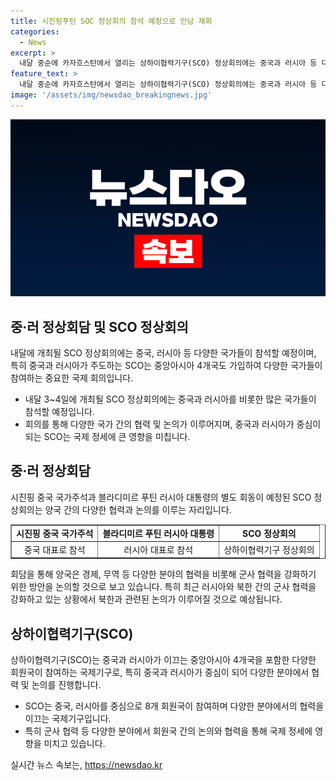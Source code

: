 ```yaml
---
title: 시진핑푸틴 SOC 정상회의 참석 예정으로 만남 재회
categories:
  - News
excerpt: >
  내달 중순에 카자흐스탄에서 열리는 상하이협력기구(SCO) 정상회의에는 중국과 러시아 등 다수의 국가 수장들이 참석할 예정이다. 블라디미르 푸틴 러시아 대통령과 시진핑 중국 국가주석은 정상회의 중에 별도로 회담할 예정이며, 이를 통해 군사 협력을 강화하는 방안과 중·러 관계를 논의할 것으로 예상된다. 특히 러시아와 북한의 군사 협력에 대한 논의 가능성도 제기되고 있다. 상하이협력기구는 주로 중국과 러시아를 중심으로 한 국제기구로, 중앙아시아 4개국을 포함한 다양한 국가가 가입해 있다.
feature_text: >
  내달 중순에 카자흐스탄에서 열리는 상하이협력기구(SCO) 정상회의에는 중국과 러시아 등 다수의 국가 수장들이 참석할 예정이다. 블라디미르 푸틴 러시아 대통령과 시진핑 중국 국가주석은 정상회의 중에 별도로 회담할 예정이며, 이를 통해 군사 협력을 강화하는 방안과 중·러 관계를 논의할 것으로 예상된다. 특히 러시아와 북한의 군사 협력에 대한 논의 가능성도 제기되고 있다. 상하이협력기구는 주로 중국과 러시아를 중심으로 한 국제기구로, 중앙아시아 4개국을 포함한 다양한 국가가 가입해 있다.
image: '/assets/img/newsdao_breakingnews.jpg'
---
```


<p><img src="/assets/img/newsdao_breakingnews.jpg" alt="firstkoreanews 속보" /></p>

<h2 data-ke-size="size26">중·러 정상회담 및 SCO 정상회의</h2>

<p data-ke-size="size16">내달에 개최될 SCO 정상회의에는 중국, 러시아 등 다양한 국가들이 참석할 예정이며, 특히 중국과 러시아가 주도하는 SCO는 중앙아시아 4개국도 가입하여 다양한 국가들이 참여하는 중요한 국제 회의입니다.</p>

<ul>
    <li>내달 3~4일에 개최될 SCO 정상회의에는 중국과 러시아를 비롯한 많은 국가들이 참석할 예정입니다.</li>
    <li>회의를 통해 다양한 국가 간의 협력 및 논의가 이루어지며, 중국과 러시아가 중심이 되는 SCO는 국제 정세에 큰 영향을 미칩니다.</li>
</ul>

<h2 data-ke-size="size26">중·러 정상회담</h2>

<p data-ke-size="size16">시진핑 중국 국가주석과 블라디미르 푸틴 러시아 대통령의 별도 회동이 예정된 SCO 정상회의는 양국 간의 다양한 협력과 논의를 이루는 자리입니다.</p>

<table style="width: 100%;" border="1">
    <tbody>
        <tr>
            <td style="text-align: center; height: 17px;"><b>시진핑 중국 국가주석</b></td>
            <td style="text-align: center; height: 17px;"><b>블라디미르 푸틴 러시아 대통령</b></td>
            <td style="text-align: center; height: 17px;"><b>SCO 정상회의</b></td>
        </tr>
        <tr>
            <td style="text-align: center; height: 17px;">중국 대표로 참석</td>
            <td style="text-align: center; height: 17px;">러시아 대표로 참석</td>
            <td style="text-align: center; height: 17px;">상하이협력기구 정상회의</td>
        </tr>
    </tbody>
</table>

<p data-ke-size="size16">회담을 통해 양국은 경제, 무역 등 다양한 분야의 협력을 비롯해 군사 협력을 강화하기 위한 방안을 논의할 것으로 보고 있습니다. 특히 최근 러시아와 북한 간의 군사 협력을 강화하고 있는 상황에서 북한과 관련된 논의가 이루어질 것으로 예상됩니다.</p>

<h2 data-ke-size="size26">상하이협력기구(SCO)</h2>

<p data-ke-size="size16">상하이협력기구(SCO)는 중국과 러시아가 이끄는 중앙아시아 4개국을 포함한 다양한 회원국이 참여하는 국제기구로, 특히 중국과 러시아가 중심이 되어 다양한 분야에서 협력 및 논의를 진행합니다.</p>

<ul>
    <li>SCO는 중국, 러시아를 중심으로 8개 회원국이 참여하며 다양한 분야에서의 협력을 이끄는 국제기구입니다.</li>
    <li>특히 군사 협력 등 다양한 분야에서 회원국 간의 논의와 협력을 통해 국제 정세에 영향을 미치고 있습니다.</li>
</ul>
실시간 뉴스 속보는, <a href="https://newsdao.kr" rel="dofollow">https://newsdao.kr</a>


